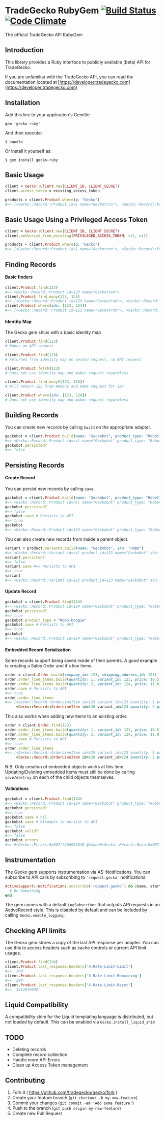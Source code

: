 # TradeGecko RubyGem [![Build Status](https://travis-ci.org/tradegecko/gecko.png)](https://travis-ci.org/tradegecko/gecko) [![Code Climate](https://codeclimate.com/github/tradegecko/gecko.png)](https://codeclimate.com/github/tradegecko/gecko)
The official TradeGecko API RubyGem

## Introduction

This library provides a Ruby interface to publicly available (beta) API for TradeGecko.

If you are unfamiliar with the TradeGecko API, you can read the documentation located at [https://developer.tradegecko.com](https://developer.tradegecko.com)

## Installation

Add this line to your application's Gemfile:

    gem 'gecko-ruby'

And then execute:

    $ bundle

Or install it yourself as:

    $ gem install gecko-ruby

## Basic Usage

```ruby
client = Gecko::Client.new(CLIENT_ID, CLIENT_SECRET)
client.access_token = existing_access_token

products = client.Product.where(q: "Gecko")
#=> [<Gecko::Record::Product id=1 name="Geckotron">, <Gecko::Record::Product id=3 name="Green Gecko">]
```

## Basic Usage Using a Privileged Access Token

```ruby
client = Gecko::Client.new(CLIENT_ID, CLIENT_SECRET)
client.authorize_from_existing(PRIVILEGED_ACCESS_TOKEN, nil, nil)

products = client.Product.where(q: "Gecko")
#=> [<Gecko::Record::Product id=1 name="Geckotron">, <Gecko::Record::Product id=3 name="Green Gecko">]
```

## Finding Records

#### Basic finders
```ruby
client.Product.find(123)
#=> <Gecko::Record::Product id=123 name="Geckotron">
client.Product.find_many(123, 124)
#=> [<Gecko::Record::Product id=123 name="Geckotron">, <Gecko::Record::Product id=124 name="Salamander">
client.Product.where(ids: [123, 124])
#=> [<Gecko::Record::Product id=123 name="Geckotron">, <Gecko::Record::Product id=124 name="Salamander">
```

#### Identity Map

The Gecko gem ships with a basic identity map

```ruby
client.Product.find(123)
# Makes an API request

client.Product.find(123)
# Returned from identity map on second request, no API request

client.Product.fetch(123)
# Does not use identity map and makes request regardless

client.Product.find_many([123, 124])
# Will return 123 from memory and make request for 124

client.Product.where(ids: [123, 124])
# Does not use identity map and makes request regardless
```

## Building Records

You can create new records by calling `build` on the appropriate adapter.

```ruby
geckobot = client.Product.build(name: "Geckobot", product_type: "Robot")
#=> <Gecko::Record::Product id=nil name="Geckobot" product_type: "Robot">
geckobot.persisted?
#=> false
```

## Persisting Records

#### Create Record

You can persist new records by calling `save`.

```ruby
geckobot = client.Product.build(name: "Geckobot", product_type: "Robot")
#=> <Gecko::Record::Product id=nil name="Geckobot" product_type: "Robot">
geckobot.persisted?
#=> false
geckobot.save # Persists to API
#=> true
geckobot
#=> <Gecko::Record::Product id=124 name="Geckobot" product_type: "Robot">
```

You can also create new records from inside a parent object.

```ruby
variant = product.variants.build(name: "Geckobot", sku: "ROBO")
#=> <Gecko::Record::Variant id=nil product_id=123 name="Geckobot" sku: "ROBO">
variant.persisted?
#=> false
variant.save #=> Persists to API
#=> true
variant
#=> <Gecko::Record::Variant id=125 product_id=123 name="Geckobot" sku: "ROBO">
```

#### Update Record

```ruby
geckobot = client.Product.find(124)
#=> <Gecko::Record::Product id=124 name="Geckobot" product_type: "Robot">
geckobot.persisted?
#=> true
geckobot.product_type = "Robo-boogie"
geckobot.save # Persists to API
#=> true
geckobot
#=> <Gecko::Record::Product id=124 name="Geckobot" product_type: "Robo-boogie">
```

#### Embedded Record Serialization

Some records support being saved inside of their parents.
A good example is creating a Sales Order and it's line items.

```ruby
order = client.Order.build(company_id: 123, shipping_address_id: 123)
order.order_line_items.build(quantity: 1, variant_id: 123, price: 10.5)
order.order_line_items.build(quantity: 2, variant_id: 124, price: 11.0)
order.save # Persists to API
#=> true
order.order_line_items
#=> [<Gecko::Record::OrderLineItem id=125 variant_id=123 quantity: 1 price: '10.5'>,
     <Gecko::Record::OrderLineItem id=126 variant_id=124 quantity: 2 price: '11.0'>]
```

This also works when adding new items to an existing order.

```ruby
order = client.Order.find(123)
order.order_line_items.build(quantity: 1, variant_id: 123, price: 10.5)
order.order_line_items.build(quantity: 2, variant_id: 124, price: 11.0)
order.save # Persists to API
#=> true
order.order_line_items
#=> [<Gecko::Record::OrderLineItem id=125 variant_id=123 quantity: 1 price: '10.5'>,
     <Gecko::Record::OrderLineItem id=126 variant_id=124 quantity: 2 price: '11.0'>]
```

N.B. Only creation of embedded objects works at this time.
Updating/Deleting embedded items must still be done by calling `save/destroy`
on each of the child objects themselves.

#### Validations

```ruby
geckobot = client.Product.find(124)
#=> <Gecko::Record::Product id=124 name="Geckobot" product_type: "Robot">
geckobot.persisted?
#=> true
geckobot.name = nil
geckobot.save # Attempts to persist to API
#=> false
geckobot.valid?
#=> false
geckobot.errors
#=> #<Gecko::Errors:0x007ff46d961810 @base=#<Gecko::Record::Base:0x007ff46d96aaa0 id: 124, name: nil>, @messages={:name=>["can't be blank"]}>
```

## Instrumentation

The Gecko gem supports instrumentation via AS::Notifications.
You can subscribe to API calls by subscribing to `'request.gecko'` notifications

```ruby
ActiveSupport::Notifications.subscribe('request.gecko') do |name, start, finish, id, payload|
  # Do Something
end
```

The gem comes with a default `LogSubscriber` that outputs API requests in an ActiveRecord style.
This is disabled by default and can be included by calling `Gecko.enable_logging`.

## Checking API limits

The Gecko gem stores a copy of the last API response per adapter.
You can use this to access headers such as cache controls or current API limit usages.

```ruby
client.Product.find(124)
client.Product.last_response.headers['X-Rate-Limit-Limit']
#=> '300'
client.Product.last_response.headers['X-Rate-Limit-Remaining']
#=> '290'
client.Product.last_response.headers['X-Rate-Limit-Reset']
#=> '1412079600'
```

## Liquid Compatibility
A compatibility shim for the Liquid templating language is distributed, but not loaded by default.
This can be enabled via `Gecko.install_liquid_shim`

## TODO
- Deleting records
- Complete record collection
- Handle more API Errors
- Clean up Access Token management

## Contributing

1. Fork it ( https://github.com/tradegecko/gecko/fork )
2. Create your feature branch (`git checkout -b my-new-feature`)
3. Commit your changes (`git commit -am 'Add some feature'`)
4. Push to the branch (`git push origin my-new-feature`)
5. Create new Pull Request
